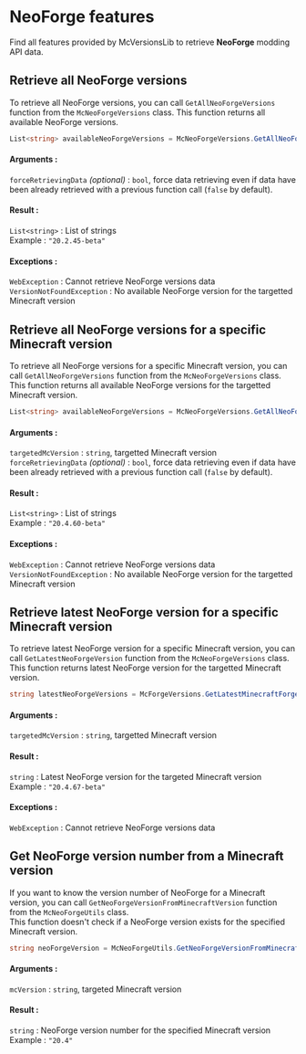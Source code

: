 # NeoForge features

Find all features provided by McVersionsLib to retrieve **NeoForge** modding API data.

## Retrieve all NeoForge versions
To retrieve all NeoForge versions, you can call `GetAllNeoForgeVersions` function from the `McNeoForgeVersions` class.
This function returns all available NeoForge versions.

```c#
List<string> availableNeoForgeVersions = McNeoForgeVersions.GetAllNeoForgeVersions();
```

#### Arguments :
`forceRetrievingData` *(optional)* : `bool`, force data retrieving even if data have been already retrieved with a previous function call (`false` by default).

#### Result :
`List<string>` : List of strings<br/>
Example : `"20.2.45-beta"`

#### Exceptions :
`WebException` : Cannot retrieve NeoForge versions data<br/>
`VersionNotFoundException` : No available NeoForge version for the targetted Minecraft version


## Retrieve all NeoForge versions for a specific Minecraft version
To retrieve all NeoForge versions for a specific Minecraft version, you can call `GetAllNeoForgeVersions` function from the `McNeoForgeVersions` class.
This function returns all available NeoForge versions for the targetted Minecraft version.

```c#
List<string> availableNeoForgeVersions = McNeoForgeVersions.GetAllNeoForgeVersions("1.20.4");
```

#### Arguments :
`targetedMcVersion` : `string`, targetted Minecraft version<br/>
`forceRetrievingData` *(optional)* : `bool`, force data retrieving even if data have been already retrieved with a previous function call (`false` by default).

#### Result :
`List<string>` : List of strings<br/>
Example : `"20.4.60-beta"`

#### Exceptions :
`WebException` : Cannot retrieve NeoForge versions data<br/>
`VersionNotFoundException` : No available NeoForge version for the targetted Minecraft version



## Retrieve latest NeoForge version for a specific Minecraft version
To retrieve latest NeoForge version for a specific Minecraft version, you can call `GetLatestNeoForgeVersion` function from the `McNeoForgeVersions` class.
This function returns latest NeoForge version for the targetted Minecraft version.

```c#
string latestNeoForgeVersions = McForgeVersions.GetLatestMinecraftForgeVersion("1.19.3");
```

#### Arguments :
`targetedMcVersion` : `string`, targetted Minecraft version<br/>

#### Result :
`string` : Latest NeoForge version for the targeted Minecraft version<br/>
Example : `"20.4.67-beta"`

#### Exceptions :
`WebException` : Cannot retrieve NeoForge versions data<br/>

## Get NeoForge version number from a Minecraft version
If you want to know the version number of NeoForge for a Minecraft version, you can call `GetNeoForgeVersionFromMinecraftVersion` function from the `McNeoForgeUtils` class. <br/>
This function doesn't check if a NeoForge version exists for the specified Minecraft version.

```c#
string neoForgeVersion = McNeoForgeUtils.GetNeoForgeVersionFromMinecraftVersion("1.20.4");
```

#### Arguments :
`mcVersion` : `string`, targeted Minecraft version

#### Result :
`string` : NeoForge version number for the specified Minecraft version<br/>
Example : `"20.4"`